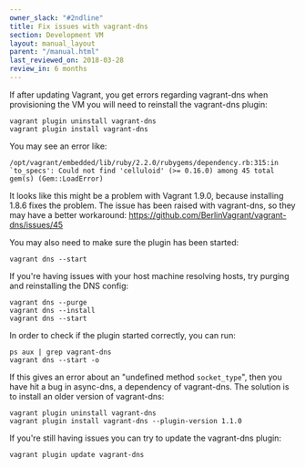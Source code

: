 ```yaml
---
owner_slack: "#2ndline"
title: Fix issues with vagrant-dns
section: Development VM
layout: manual_layout
parent: "/manual.html"
last_reviewed_on: 2018-03-28
review_in: 6 months
---
```


If after updating Vagrant, you get errors regarding vagrant-dns when
provisioning the VM you will need to reinstall the vagrant-dns plugin:

    vagrant plugin uninstall vagrant-dns
    vagrant plugin install vagrant-dns

You may see an error like:

```shell
/opt/vagrant/embedded/lib/ruby/2.2.0/rubygems/dependency.rb:315:in `to_specs': Could not find 'celluloid' (>= 0.16.0) among 45 total gem(s) (Gem::LoadError)
```

It looks like this might be a problem with Vagrant 1.9.0, because installing
1.8.6 fixes the problem. The issue has been raised with vagrant-dns, so
they may have a better workaround: https://github.com/BerlinVagrant/vagrant-dns/issues/45

You may also need to make sure the plugin has been started:

```shell
vagrant dns --start
```

If you're having issues with your host machine resolving hosts, try purging and
reinstalling the DNS config:

```shell
vagrant dns --purge
vagrant dns --install
vagrant dns --start
```

In order to check if the plugin started correctly, you can run:

```shell
ps aux | grep vagrant-dns
vagrant dns --start -o
```

If this gives an error about an "undefined method `socket_type`", then
you have hit a bug in async-dns, a dependency of vagrant-dns.  The
solution is to install an older version of vagrant-dns:

```shell
vagrant plugin uninstall vagrant-dns
vagrant plugin install vagrant-dns --plugin-version 1.1.0
```

If you're still having issues you can try to update the vagrant-dns plugin:

```shell
vagrant plugin update vagrant-dns
```
